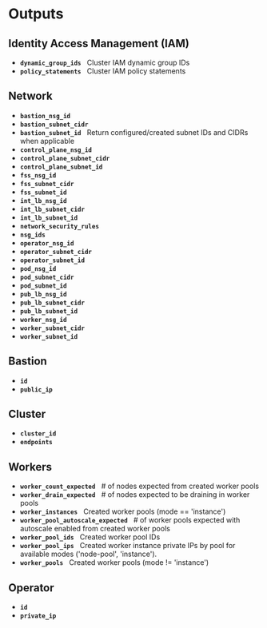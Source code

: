 # Outputs

## Identity Access Management (IAM)
<!-- BEGIN_TF_IAM -->

* **`dynamic_group_ids`**&nbsp;&nbsp; Cluster IAM dynamic group IDs
* **`policy_statements`**&nbsp;&nbsp; Cluster IAM policy statements

<!-- END_TF_IAM -->

## Network
<!-- BEGIN_TF_NETWORK -->

* **`bastion_nsg_id`**&nbsp;&nbsp; 
* **`bastion_subnet_cidr`**&nbsp;&nbsp; 
* **`bastion_subnet_id`**&nbsp;&nbsp; Return configured/created subnet IDs and CIDRs when applicable
* **`control_plane_nsg_id`**&nbsp;&nbsp; 
* **`control_plane_subnet_cidr`**&nbsp;&nbsp; 
* **`control_plane_subnet_id`**&nbsp;&nbsp; 
* **`fss_nsg_id`**&nbsp;&nbsp; 
* **`fss_subnet_cidr`**&nbsp;&nbsp; 
* **`fss_subnet_id`**&nbsp;&nbsp; 
* **`int_lb_nsg_id`**&nbsp;&nbsp; 
* **`int_lb_subnet_cidr`**&nbsp;&nbsp; 
* **`int_lb_subnet_id`**&nbsp;&nbsp; 
* **`network_security_rules`**&nbsp;&nbsp; 
* **`nsg_ids`**&nbsp;&nbsp; 
* **`operator_nsg_id`**&nbsp;&nbsp; 
* **`operator_subnet_cidr`**&nbsp;&nbsp; 
* **`operator_subnet_id`**&nbsp;&nbsp; 
* **`pod_nsg_id`**&nbsp;&nbsp; 
* **`pod_subnet_cidr`**&nbsp;&nbsp; 
* **`pod_subnet_id`**&nbsp;&nbsp; 
* **`pub_lb_nsg_id`**&nbsp;&nbsp; 
* **`pub_lb_subnet_cidr`**&nbsp;&nbsp; 
* **`pub_lb_subnet_id`**&nbsp;&nbsp; 
* **`worker_nsg_id`**&nbsp;&nbsp; 
* **`worker_subnet_cidr`**&nbsp;&nbsp; 
* **`worker_subnet_id`**&nbsp;&nbsp; 

<!-- END_TF_NETWORK -->

## Bastion
<!-- BEGIN_TF_BASTION -->

* **`id`**&nbsp;&nbsp; 
* **`public_ip`**&nbsp;&nbsp; 

<!-- END_TF_BASTION -->

## Cluster
<!-- BEGIN_TF_CLUSTER -->

* **`cluster_id`**&nbsp;&nbsp; 
* **`endpoints`**&nbsp;&nbsp; 

<!-- END_TF_CLUSTER -->

## Workers
<!-- BEGIN_TF_WORKERS -->

* **`worker_count_expected`**&nbsp;&nbsp; # of nodes expected from created worker pools
* **`worker_drain_expected`**&nbsp;&nbsp; # of nodes expected to be draining in worker pools
* **`worker_instances`**&nbsp;&nbsp; Created worker pools (mode == 'instance')
* **`worker_pool_autoscale_expected`**&nbsp;&nbsp; # of worker pools expected with autoscale enabled from created worker pools
* **`worker_pool_ids`**&nbsp;&nbsp; Created worker pool IDs
* **`worker_pool_ips`**&nbsp;&nbsp; Created worker instance private IPs by pool for available modes ('node-pool', 'instance').
* **`worker_pools`**&nbsp;&nbsp; Created worker pools (mode != 'instance')

<!-- END_TF_WORKERS -->

## Operator
<!-- BEGIN_TF_OPERATOR -->

* **`id`**&nbsp;&nbsp; 
* **`private_ip`**&nbsp;&nbsp; 

<!-- END_TF_OPERATOR -->
